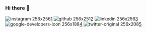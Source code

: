 ### Hi there 👋

![instagram 256x256](https://user-images.githubusercontent.com/101355193/168808408-e60629b6-664e-4e47-bf3c-72cc709f98de.png)[1]
![github 256x251](https://user-images.githubusercontent.com/101355193/168808683-05513c09-316d-4e10-b01d-8cadd1e98f78.png)[2]
![linkedin 256x256](https://user-images.githubusercontent.com/101355193/168808965-37ad4388-5b43-4ba1-b8ab-b70e5b02cdeb.png)[3]
![google-developers-icon 256x188](https://user-images.githubusercontent.com/101355193/168809349-b32ff9ac-1d6b-4805-bf19-c2cc0a1786c6.png)[4]
![twitter-original 256x208](https://user-images.githubusercontent.com/101355193/168809542-4f189555-25c6-40af-9b09-359558743cf3.png)[5]

[1]:https://www.instagram.com/kapoor0905/
[2]:https://github.com/Kapoor-0905
[3]:https://www.linkedin.com/in/ashutosh-kapoor-abb313229/
[4]:g.dev/kapoor0905
[5]:https://twitter.com/Ashutoshkap17



<!--
**Kapoor-0905/Kapoor-0905** is a ✨ _special_ ✨ repository because its `README.md` (this file) appears on your GitHub profile.

Here are some ideas to get you started:

- 🔭 I’m currently working on ...
- 🌱 I’m currently learning ...
- 👯 I’m looking to collaborate on ...
- 🤔 I’m looking for help with ...
- 💬 Ask me about ...
- 📫 How to reach me: ...
- 😄 Pronouns: ...
- ⚡ Fun fact: ...
-->
